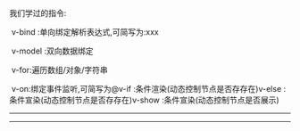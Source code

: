 我们学过的指令:

​	v-bind :单向绑定解析表达式,可简写为:xxx

​	v-model :双向数据绑定

​	v-for:遍历数组/对象/字符串

​	v-on:绑定事件监听,可简写为@v-if :条件渲染(动态控制节点是否存存在)v-else :条件宣染(动态控制节点是否存存在)v-show :条件宣染(动态控制节点是否展示)

-------------

-------









